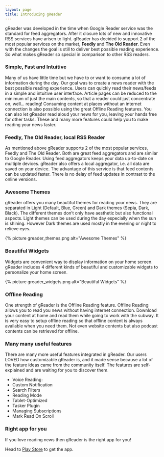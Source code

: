 ```yaml
---
layout: page
title: Introducing gReader
---
```


gReader was developed in the time when Google Reader service was the standard for feed aggregators. After it closure lots of new and innovative RSS services have arisen to light. gReader has decided to support 2 of the most popular services on the market, **Feedly** and **The Old Reader**. Even with the changes the goal is still to deliver best possible reading experience. So what makes gReader so special in comparison to other RSS readers.

### Simple, Fast and Intuitive

Many of us have little time but we have to or want to consume a lot of information during the day. Our goal was to create a news reader with the best possible reading experience. Users can quickly read their news/feeds in a simple and intuitive user interface. Article pages can be reduced to the minimum of just the main contents, so that a reader could just concentrate on, well… reading! Consuming content at places without an internet connection is also possible using the great Offline Reading features. You can also let gReader read aloud your news for you, leaving your hands free for other tasks. These and many more features could help you to make reading your news faster.

### Feedly, The Old Reader, local RSS Reader

As mentioned above gReader supports 2 of the most popular services, Feedly and The Old Reader. Both are great feed aggregators and are similar to Google Reader. Using feed aggregators keeps your data up-to-date on multiple devices. gReader also offers a local aggregator, i.e. all data are saved on your device. The advantage of this service is that feed contents can be updated faster. There is no delay of feed updates in contrast to the online versions.

### Awesome Themes

gReader offers you many beautiful themes for reading your news. They are separated in Light (Default, Blue, Green) and Dark themes (Sepia, Dark, Black). The different themes don’t only have aesthetic but also functional aspects. Light themes can be used during the day especially when the sun is shining. However Dark themes are used mostly in the evening or night to relieve eyes.

{% picture greader_themes.png alt="Awesome Themes" %}

### Beautiful Widgets

Widgets are convenient way to display information on your home screen. gReader includes 4 different kinds of beautiful and customizable widgets to personalize your home screen.

{% picture greader_widgets.png alt="Beautiful Widgets" %}

### Offline Reading

One strength of gReader is the Offline Reading feature. Offline Reading allows you to read you news without having internet connection. Download your content at home and read them while going to work with the subway. It is very easy to setup offline reading so that offline content is always available when you need them. Not even website contents but also podcast contents can be retrieved for offline.

### Many many useful features

There are many more useful features integrated in gReader. Our users LOVED how customizable gReader is, and it made sense because a lot of the feature ideas came from the community itself. The features are self-explained and are waiting for you to discover them.

* Voice Reading:
* Custom Notification
* Search Filters
* Reading Mode
* Tablet-Optimized
* Tasker Plugin
* Managing Subscriptions
* Mark Read On Scroll

### Right app for you

If you love reading news then gReader is the right app for you!

Head to [Play Store](httpshttps://play.google.com/store/apps/details?id=com.noinnion.android.greader.reader) to get the app.